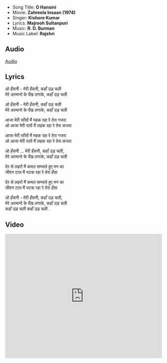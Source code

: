 - Song Title: **O Hansini**
- Movie: **Zahreela Insaan (1974)**
- Singer: **Kishore Kumar**
- Lyrics: **Majrooh Sultanpuri**
- Music: **R. D. Burman**
- Music Label: **Rajshri**

## Audio

[Audio](https://github.com/kg-0805/karaoke/blob/main/audio/Kishore%20Kumar/o_hansini.mp3?raw=true ':include :type=audio controls width=200%')

## Lyrics

ओ हँसनी - मेरी हँसनी, कहाँ उड़ चली<br>
मेरे अरमानो के पँख लगाके, कहाँ उड़ चली<br>

ओ हँसनी - मेरी हँसनी, कहाँ उड़ चली<br>
मेरे अरमानो के पँख लगाके, कहाँ उड़ चली<br>

आजा मेरी साँसों मैं महक रहा रे तेरा गजरा<br>
ओ आजा मेरी रातों मैं लहक रहा रे तेरा कजरा <br>

आजा मेरी साँसों मैं महक रहा रे तेरा गजरा<br>
ओ आजा मेरी रातों मैं लहक रहा रे तेरा कजरा<br>

ओ हँसनी ... मेरी हँसनी, कहाँ उड़ चली, <br>
मेरे अरमानो के पँख लगाके, कहाँ उड़ चली <br>

देर से लहरों मैं कमल सम्भाले हुए मन का<br>
जीवन टाल मैं भटक रहा रे तेरा हँसा<br>

देर से लहरों मैं कमल सम्भाले हुए मन का<br>
जीवन टाल मैं भटक रहा रे तेरा हँसा<br>

ओ हँसनी - मेरी हँसनी, कहाँ उड़ चली,<br> 
मेरे अरमानो के पँख लगाके, कहाँ उड़ चली <br>
कहाँ उड़ चली कहाँ उड़ चली .<br>



## Video

<iframe width=100% height="400" src="https://www.youtube.com/embed/R4Vj_XsfHTM" title="YouTube video player" frameborder="0" allow="accelerometer; autoplay; clipboard-write; encrypted-media; gyroscope; picture-in-picture" allowfullscreen></iframe>
